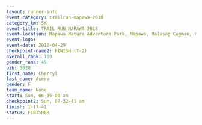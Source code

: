 ```yaml
---
layout: runner-info 
event_category: trailrun-mapawa-2018 
category_km: 5K 
event-title: TRAIL RUN MAPAWA 2018 
event-location: Mapawa Nature Adventure Park, Mapawa, Malasag Cugman, Cagayan de Oro Philippines 
event-logo: 
event-date: 2018-04-29 
checkpoint-name2: FINISH (T-2) 
overall_rank: 100
gender_rank: 49
bib: 5038
first_name: Cherryl
last_name: Acero
gender: F
team_name: None
start: Sun, 06-15-00 am
checkpoint2: Sun, 07-32-41 am
finish: 1-17-41
status: FINISHER
---
```

